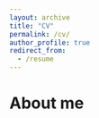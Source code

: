 ```yaml
---
layout: archive
title: "CV"
permalink: /cv/
author_profile: true
redirect_from:
  - /resume
---
```


About me
======
